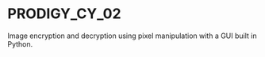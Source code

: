 # PRODIGY_CY_02
Image encryption and decryption using pixel manipulation with a GUI built in Python.
